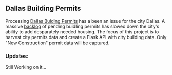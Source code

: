 ## Dallas Building Permits
Processing [Dallas Bulding Permits](https://developdallas.dallascityhall.com/) has a been an issue for the city Dallas. A massive [backlog](https://www.dallasobserver.com/news/dallas-permit-process-delays-11968181) of pending buidling permits has slowed down the city's ability to add desparately needed housing. The focus of this project is to harvest city permits data and create a Flask API with city building data. Only "New Construction" permit data will be captured.

### Updates:
Still Working on it... 
